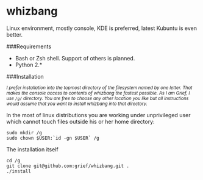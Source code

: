 whizbang
========

Linux environment, mostly console, KDE is preferred, latest Kubuntu is even better.

###Requirements
* Bash or Zsh shell. Support of others is planned.
* Python 2.*


###Installation

*<sup>I prefer installation into the topmost directory of the filesystem named by one letter. That makes the console access to contents of whizbang the fastest possible. As I am Grief, I use `/g/` directory. You are free to choose any other location you like but all instructions would assume that you want to install whizbang into that directory.</sup>*

In the most of linux distributions you are working under unprivileged user which cannot touch files outside his or her home directory:

    sudo mkdir /g
    sudo chown $USER:`id -gn $USER` /g

The installation itself

    cd /g
    git clone git@github.com:grief/whizbang.git .
    ./install

